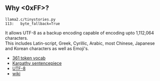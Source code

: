 ## Why <0xFF>?

```
llama2.c/tinystories.py
113:   byte_fallback=True
```

It allows UTF-8 as a backup encoding capable of encoding upto 1,112,064 characters.  
This includes Latin-script, Greek, Cyrillic, Arabic, most Chinese, Japanese and Korean characters as well as Emoji's.

* [361 token vocab](https://huggingface.co/datasets/enio/TinyStories/blob/main/tok361/tok361.vocab)
* [Karpathy sentencepiece](https://youtu.be/zduSFxRajkE?si=_jbfaWMNBZAwQprX&t=5735)
* [UTF-8](https://blog.hubspot.com/website/what-is-utf-8)
* [wiki](https://en.wikipedia.org/wiki/UTF-8)
